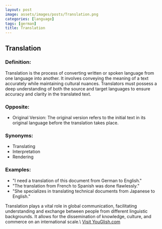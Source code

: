 ```yaml
---
layout: post
image: assets/images/posts/Translation.png
categories: [language]
tags: [german]
title: Translation
---
```


## Translation

### Definition:

Translation is the process of converting written or spoken language from one language into another. It involves conveying the meaning of a text accurately while maintaining cultural nuances. Translators must possess a deep understanding of both the source and target languages to ensure accuracy and clarity in the translated text.

### Opposite:

- Original Version: The original version refers to the initial text in its original language before the translation takes place.

### Synonyms:

- Translating
- Interpretation
- Rendering

### Examples:

- "I need a translation of this document from German to English."
- "The translation from French to Spanish was done flawlessly."
- "She specializes in translating technical documents from Japanese to English."

Translation plays a vital role in global communication, facilitating understanding and exchange between people from different linguistic backgrounds. It allows for the dissemination of knowledge, culture, and commerce on an international scale.\ <a id="yg-widget-0" class="youglish-widget" data-query="Translation" data-lang="german" data-components="8412" data-auto-start="0" data-bkg-color="theme_light" data-title="How%20to%20pronounce%20Translation%20in%20German"  rel="nofollow" href="https://youglish.com">Visit YouGlish.com</a><script async src="https://youglish.com/public/emb/widget.js" charset="utf-8"></script>